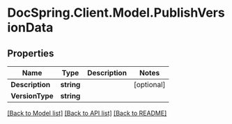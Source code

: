 # DocSpring.Client.Model.PublishVersionData

## Properties

Name | Type | Description | Notes
------------ | ------------- | ------------- | -------------
**Description** | **string** |  | [optional] 
**VersionType** | **string** |  | 

[[Back to Model list]](../README.md#documentation-for-models) [[Back to API list]](../README.md#documentation-for-api-endpoints) [[Back to README]](../README.md)

